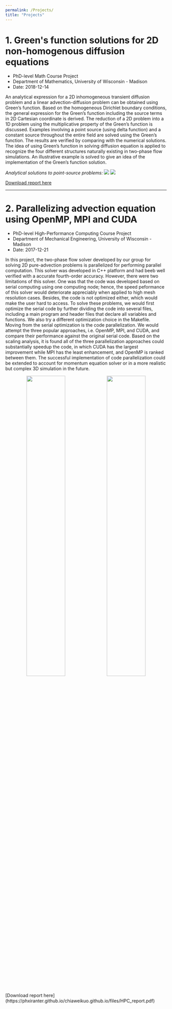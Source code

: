 ```yaml
---
permalink: /Projects/
title: "Projects"
---
```



# 1. Green's function solutions for 2D non-homogenous diffusion equations
- PhD-level Math Course Project
- Department of Mathematics, University of Wisconsin - Madison
- Date: 2018-12-14

An analytical expression for a 2D inhomogeneous transient diffusion problem and a linear advection-diffusion problem can be obtained using Green’s function. Based on the homogeneous Dirichlet boundary conditions, the general expression for the Green’s function including the source terms in 2D Cartesian coordinate is derived. The reduction of a 2D problem into a 1D problem using the multiplicative property of the Green’s function is discussed. Examples involving a point source (using delta function) and a constant source throughout the entire field are solved using the Green’s function. The results are verified by comparing with the numerical solutions. The idea of using Green’s function in solving diffusion equation is applied to recognize the four different structures naturally existing in two-phase flow simulations. An illustrative example is solved to give an idea of the implementation of the Green’s function solution.


*Analytical solutions to point-source problems:* 
<img src='https://phxiranter.github.io/chiaweikuo.github.io/Projects/images/point_source.png'>
<img src='https://phxiranter.github.io/chiaweikuo.github.io/Projects/images/image_point_source.png'>

[Download report here](https://phxiranter.github.io/chiaweikuo.github.io/files/math703_report.pdf)


---
# 2. Parallelizing advection equation using OpenMP, MPI and CUDA
- PhD-level High-Performance Computing Course Project
- Department of Mechanical Engineering, University of Wisconsin - Madison
- Date: 2017-12-21

In this project, the two-phase flow solver developed by our group for solving 2D pure-advection problems is parallelized for performing parallel computation. This solver was developed in C++ platform and had beeb well verified with a accurate fourth-order accuracy. However, there were two limitations of this solver. One was that the code was developed based on serial computing using one computing node; hence, the speed peformance of this solver would deteriorate appreciably when applied to high mesh resolution cases. Besides, the code is not optimized either, which would make the user hard to access. To solve these problems, we would first optimize the serial code by further dividing the code into several files, including a main program and header files that declare all variables and functions. We also try a different optimization choice in the Makefile. Moving from the serial optimization is the code parallelization. We would attempt the three popular approaches, i.e. OpenMP, MPI, and CUDA, and compare their performance against the original serial code. Based on the scaling analysis, it is found all of the three parallelization approaches could substantially speedup the code, in which CUDA has the largest improvement while MPI has the least enhancement, and OpenMP is ranked between them. The successful implementation of code parallelization could be extended to account for momentum equation solver or in a more realistic but complex 3D simulation in the future.

<p align="center">
<img src='https://phxiranter.github.io/chiaweikuo.github.io/Projects/images/CUDA.png' width="49%">
<img src='https://phxiranter.github.io/chiaweikuo.github.io/Projects/images/MPI.png' width="49%">
</p>
[Download report here](https://phxiranter.github.io/chiaweikuo.github.io/files/HPC_report.pdf)




